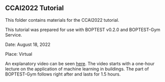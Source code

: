 ## CCAI2022 Tutorial

This folder contains materials for the CCAI2022 tutorial.

This tutorial was prepared for use with BOPTEST v0.2.0 and BOPTEST-Gym Service.

Date: August 18, 2022

Place: Virtual

An explanatory video can be seen [here](https://drive.google.com/file/d/1lvCVQef_kctwCagA5QOVj7QljHQ1xKUQ/view?usp=sharing). The video starts with a one-hour lecture on the application of machine learning in buildings. The part of BOPTEST-Gym follows right after and lasts for 1.5 hours.  
